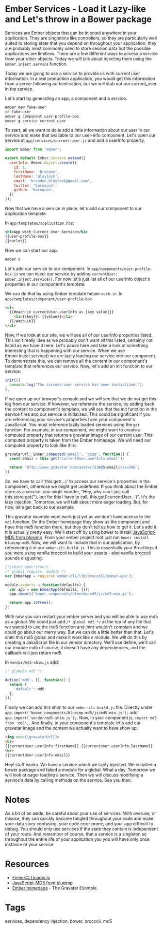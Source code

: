 # Ember Services - Load it Lazy-like and Let's throw in a Bower package

Services are Ember objects that can be injected anywhere in your application. They are singletons like controllers, so they are particularly well suited to storing state that you depend on throughout your application; they are probably most commonly used to store session data but the possible applications are limitless. There are a few different ways to access a service from your other objects. Today we will talk about injecting them using the `Ember.inject.service` function.

Today we are going to use a service to provide us with current user information. In a real production application, you would get this information from a server following authentication, but we will stub out our current_user in the service.

Let's start by generating an app, a component and a service.

```sh
ember new fake-user
cd fake-user
ember g component user-profile-box
ember g service current-user
```

To start, all we want to do is add a little information about our user in our service and make that available to our user-info component. Let's open our service at `app/services/current-user.js` and add a userInfo property.  

```JavaScript
import Ember from 'ember';

export default Ember.Service.extend({
  userInfo: Ember.Object.create({
    id: 1,
    firstName: 'Brandon',
    lastName: 'Blaylock',
    email: 'brandon.blaylock@gmail.com',
    twitter: 'baroquon',
    github: 'baroquon',
  })
});
```

Now that we have a service in place, let's add our component to our application template.

In `app/templates/application.hbs`:

```hbs
<h1>App with Current User Service</h1>
{{user-profile-box}}
{{outlet}}
```

Now we can start our app.

```sh
ember s
```

Let's add our service to our component. In `app/components/user-profile-box.js` we can inject our service by adding `currentUser: Ember.inject.service()`. For now let's just list all of our userInfo object's properties in our component's template.

We can do that by using Ember template helper `each-in`. In `app/templates/component/user-profile-box`.

```html
<ul>
  {{#each-in currentUser.userInfo as |key value|}}
    <li>{{key}}: {{value}}</li>
  {{/each-in}}
</ul>
```

Now, if we look at our site, we will see all of our userInfo properties listed. This isn't really idea as we probably don't want all this listed, certainly not listed as we have it here. Let's pause here and take a look at something interesting that is happening with our service. When we use Ember.inject.service() we are lazily loading our service into our component. To demonstrate this, we can remove all the content in our component's template that references our service. Now, let's add an init function to our service:

```JavaScript
init(){
  console.log('The current-user service has been initialized.');
},
```

If we open up our browser's console and we will see that we do not get this log from our service. If however, we reference the service, by adding back the content to component's template, we will see that the init function in the service fires and our service is initialized. This could be significant if you are referencing your service's properties from your component's JavaScript. You must reference lazily loaded services using the `get` function. For example, in our component, we might want to create a computed property that returns a gravatar image of our current user. This computed property is taken from the Ember homepage. We will need our computed property to look like this:

```JavaScript
gravatarUrl: Ember.computed('email', 'size', function() {
  const email = this.get('currentUser.userInfo.email');

  return `http://www.gravatar.com/avatar/${md5(email)}?s=200`;
})
```

So, we have to call 'this.get(...)' to access our service's properties in the component, otherwise we might get undefined. If you think about the Ember store as a service, you might wonder, "Hey, why can I just call this.store.get(''), but for this I have to call, this.get('currentUser...')". It's the lazy injection. Tomorrow, we will talk about more eager loading. But, for now, let's get back to our example.

This gravatar example wont work just yet as we don't have access to the `md5` function. On the Ember homepage they show us the component and have this md5 function there, but they don't tell us how to get it. Let's add it. It is actually pretty easy. We'll start off by using bower to install [JavaScript-MD5 from blueimp](https://github.com/blueimp/JavaScript-MD5). From your ember project root just run `bower install blueimp-md5`. Now, we will want to include that in our application, by referencing it in our `ember-cli-build.js`. This is essentially your Brocfile.js if you were using vanilla broccoli to build your assets - also vanilla broccoli sounds disgusting.

```JavaScript
/*jshint node:true*/
/* global require, module */
var EmberApp = require('ember-cli/lib/broccoli/ember-app');

module.exports = function(defaults) {
  var app = new EmberApp(defaults, {});
  app.import('bower_components/blueimp-md5/js/md5.min.js');

  return app.toTree();
};
```

With now you can restart your ember server and you will be able to use md5 as a global. We could just add `/* global md5 */` at the top of any file that we wanted to use the md5 function and jhint wouldn't complain and we could go about our merry way. But we can do a little better than that. Let's shim this md5 global and make it work like a module. We will do this by creating a JavaScript file in our vendor directory. We'll use define, we'll call our module md5 of course, it doesn't have any dependencies, and the callback will just return md5.

In `vendor/md5-shim.js` add:

```JavaScript
/* globals md5 */

define('md5', [], function() {
  return {
    'default': md5
  };
});
```

Finally we can add this shim to our `ember-cli-build.js` file. Directly under `app.import('bower_components/blueimp-md5/js/md5.min.js');` add `app.import('vendor/md5-shim.js');`. Now, in your component js, `import md5 from 'md5';`. And finally, in your component's template let's add our gravatar image and the content we actually want to have show up:

```html
<img src={{gravatarUrl}}>
<br>
{{currentUser.userInfo.firstName}} {{currentUser.userInfo.lastName}}
<br>
{{currentUser.userInfo.email}}
```

Hey! stuff works. We have a service which we lazily injected. We installed a bower package and faked a module for a global. What a day. Tomorrow we will look at eager loading a service. Then we will discuss modifying a service's data by calling methods on the service. See you then.

# Notes

As a bit of an aside, be careful about your use of services. With overuse, or misuse, they can quickly become tangled throughout your code and make your data story confusing, your code error prone, and your app difficult to debug. You should only use services if the state they contain is independent of your route. And remember of course, that a service is a singleton so throughout the entire life of your application you you will have only once instance of your service.

# Resources

* [EmberCLI loader.js](https://github.com/ember-cli/loader.js/blob/master/lib/loader/loader.js)
* [JavaScript-MD5 from blueimp](https://github.com/blueimp/JavaScript-MD5)
* [Ember homepage](http://emberjs.com/) - The Gravatar Example.

# Tags

services, dependency injection, bower, broccoli, md5
